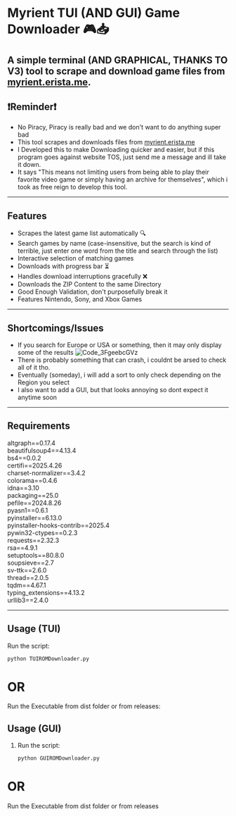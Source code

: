 # Myrient TUI (AND GUI) Game Downloader 🎮📥
A simple terminal (AND GRAPHICAL, THANKS TO V3) tool to scrape and download game files from [myrient.erista.me](https://myrient.erista.me).
---
## ❗Reminder❗

- No Piracy, Piracy is really bad and we don't want to do anything super bad
- This tool scrapes and downloads files from [myrient.erista.me](https://myrient.erista.me)
- I Developed this to make Downloading quicker and easier, but if this program goes against website TOS, just send me a message and ill take it down.
- It says "This means not limiting users from being able to play their favorite video game or simply having an archive for themselves", which i took as free reign to develop this tool.
---
## Features

- Scrapes the latest game list automatically 🔍  
- Search games by name (case-insensitive, but the search is kind of terrible, just enter one word from the title and search through the list)  
- Interactive selection of matching games  
- Downloads with progress bar ⏳  
- Handles download interruptions gracefully ❌  
- Downloads the ZIP Content to the same Directory
- Good Enough Validation, don't purposefully break it
- Features Nintendo, Sony, and Xbox Games

---

## Shortcomings/Issues

- If you search for Europe or USA or something, then it may only display some of the results
![Code_3FgeebcGVz](https://github.com/user-attachments/assets/2b8d3337-9d60-4cac-a6d3-7d1f7b741499)
-  There is probably something that can crash, i couldnt be arsed to check all of it tho.
-  Eventually (someday), i will add a sort to only check depending on the Region you select
-  I also want to add a GUI, but that looks annoying so dont expect it anytime soon

---

## Requirements

altgraph==0.17.4  
beautifulsoup4==4.13.4  
bs4==0.0.2  
certifi==2025.4.26  
charset-normalizer==3.4.2  
colorama==0.4.6  
idna==3.10  
packaging==25.0  
pefile==2024.8.26  
pyasn1==0.6.1  
pyinstaller==6.13.0  
pyinstaller-hooks-contrib==2025.4  
pywin32-ctypes==0.2.3  
requests==2.32.3  
rsa==4.9.1  
setuptools==80.8.0  
soupsieve==2.7  
sv-ttk==2.6.0  
thread==2.0.5  
tqdm==4.67.1  
typing_extensions==4.13.2  
urllib3==2.4.0 

---

## Usage (TUI)

Run the script:

   ```bash
   python TUIROMDownloader.py
   ```

# OR

Run the Executable from dist folder or from releases:

## Usage (GUI)
1. Run the script:

   ```bash
   python GUIROMDownloader.py
   ```
   
# OR

Run the Executable from dist folder or from releases
